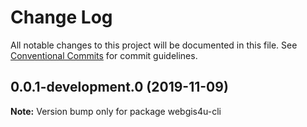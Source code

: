 # Change Log

All notable changes to this project will be documented in this file.
See [Conventional Commits](https://conventionalcommits.org) for commit guidelines.

## 0.0.1-development.0 (2019-11-09)

**Note:** Version bump only for package webgis4u-cli
